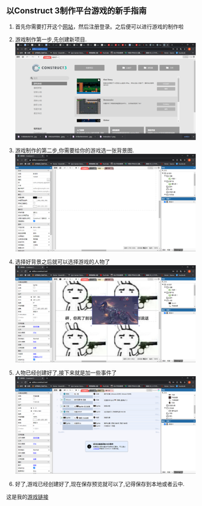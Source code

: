 ## 以Construct 3制作平台游戏的新手指南

1. 首先你需要打开这个[网站](https://editor.construct.net/)，然后注册登录。之后便可以进行游戏的制作啦

1. 游戏制作第一步,先创建新项目.![新项目示例](../../static/images/project_2/新项目示例.png)

1. 游戏制作的第二步,你需要给你的游戏选一张背景图. ![背景图选取示例](../../static/images/project_2/背景示例.png)

1. 选择好背景之后就可以选择游戏的人物了 ![创建人物示例](../../static/images/project_2/创建人物示例.png)

1. 人物已经创建好了,接下来就是加一些事件了 ![事件创建示例](../../static/images/project_2/创建事件示例.png)

1. 好了,游戏已经创建好了,现在保存预览就可以了,记得保存到本地或者云中.

这是我的[游戏链接](https://1drv.ms/u/s!ArFPSUa8wU09j1JPL4Uyop-Gkbej?e=IjRNGt)